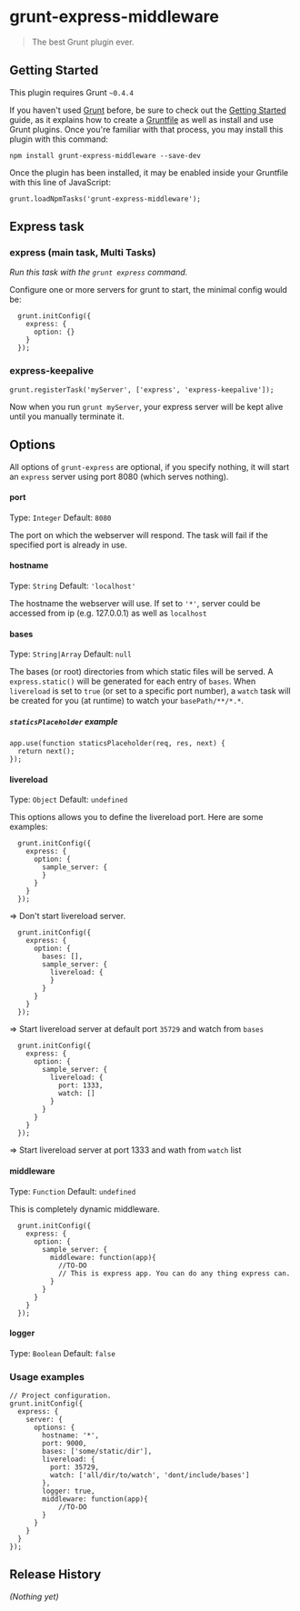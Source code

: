 # grunt-express-middleware

> The best Grunt plugin ever.

## Getting Started
This plugin requires Grunt `~0.4.4`

If you haven't used [Grunt](http://gruntjs.com/) before, be sure to check out the [Getting Started](http://gruntjs.com/getting-started) guide, as it explains how to create a [Gruntfile](http://gruntjs.com/sample-gruntfile) as well as install and use Grunt plugins. Once you're familiar with that process, you may install this plugin with this command:

```
npm install grunt-express-middleware --save-dev
```

Once the plugin has been installed, it may be enabled inside your Gruntfile with this line of JavaScript:

```
grunt.loadNpmTasks('grunt-express-middleware');
```

## Express task

### express (main task, Multi Tasks)
_Run this task with the `grunt express` command._

Configure one or more servers for grunt to start, the minimal config would be:

```
  grunt.initConfig({
    express: {
      option: {}
    }
  });
```

### express-keepalive


```
grunt.registerTask('myServer', ['express', 'express-keepalive']);
```
Now when you run `grunt myServer`, your express server will be kept alive until you manually terminate it.


## Options

All options of `grunt-express` are optional, if you specify nothing, it will start an `express` server using port 8080 (which serves nothing).

#### port
Type: `Integer`
Default: `8080`

The port on which the webserver will respond. The task will fail if the specified port is already in use.

#### hostname
Type: `String`
Default: `'localhost'`

The hostname the webserver will use. If set to `'*'`, server could be accessed from ip (e.g. 127.0.0.1) as well as `localhost`

#### bases
Type: `String|Array`
Default: `null`

The bases (or root) directories from which static files will be served. A `express.static()` will be generated for each entry of `bases`. When `livereload` is set to `true` (or set to a specific port number), a `watch` task will be created for you (at runtime) to watch your `basePath/**/*.*`.


##### `staticsPlaceholder` example
```
app.use(function staticsPlaceholder(req, res, next) {
  return next();
});
```

#### livereload
Type: `Object`
Default: `undefined`

This options allows you to define the livereload port. Here are some examples:

```
  grunt.initConfig({
    express: {
      option: {
        sample_server: {
        }
      }
    }
  });
```
=> Don't start livereload server.

```
  grunt.initConfig({
    express: {
      option: {
        bases: [],
        sample_server: {
          livereload: {
          }
        }
      }
    }
  });
```
=> Start livereload server at default port `35729` and watch from `bases`

```
  grunt.initConfig({
    express: {
      option: {
        sample_server: {
          livereload: {
            port: 1333,
            watch: []
          }
        }
      }
    }
  });
```
=> Start livereload server at port 1333 and wath from `watch` list

#### middleware
Type: `Function`
Default: `undefined`

This is completely dynamic middleware. 

```
  grunt.initConfig({
    express: {
      option: {
        sample_server: {
          middleware: function(app){
            //TO-DO
            // This is express app. You can do any thing express can.
          }
        }
      }
    }
  });
```

#### logger
Type: `Boolean`
Default: `false`



### Usage examples

```
// Project configuration.
grunt.initConfig({
  express: {
    server: {
      options: {
        hostname: '*',
        port: 9000,
        bases: ['some/static/dir'],
        livereload: {
          port: 35729,
          watch: ['all/dir/to/watch', 'dont/include/bases']
        },
        logger: true,
        middleware: function(app){
        	//TO-DO
        }
      }
    }
  }
});
```

## Release History
_(Nothing yet)_
